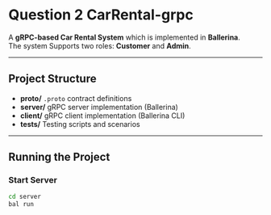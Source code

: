 # Question 2 CarRental-grpc

A **gRPC-based Car Rental System** which is implemented in **Ballerina**.  
The system Supports two roles: **Customer** and **Admin**.

---

## Project Structure
- **proto/**  `.proto` contract definitions
- **server/**  gRPC server implementation (Ballerina)
- **client/**  gRPC client implementation (Ballerina CLI)
- **tests/**  Testing scripts and scenarios

---

## Running the Project

### Start Server
```bash
cd server
bal run
